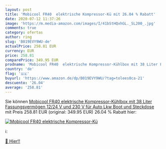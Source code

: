 ```yaml
---
layout: post
title: 'Mobicool FR40  elektrische Kompressor-Kü mit 26.04 % Rabatt'
date: 2020-07-12 11:37:26
image: 'https://m.media-amazon.com/images/I/41bStHQxhGL._SL200_.jpg'
comments: true
category: ofertas
author: ring
slug: 'B019EVY9WU-de'
actualPrice: 258.81 EUR
currency: EUR
price: 258.81
comparePrice: 349.95 EUR
prodname: 'Mobicool FR40  elektrische Kompressor-Kühlbox mit 38 Liter Fassungsvermögen  12/24 V und 230 V für Auto  Lkw  Boot und Steckdose'
country: 'de'
flag: '🇩🇪'
buyurl: 'https://www.amazon.de/dp/B019EVY9WU/?tag=tolees0ca-21'
descuento: '26.04'
average: '258.81'
---
```


Sie können [Mobicool FR40  elektrische Kompressor-Kühlbox mit 38 Liter Fassungsvermögen  12/24 V und 230 V für Auto  Lkw  Boot und Steckdose](https://www.amazon.de/dp/B019EVY9WU/?tag=tolees0ca-21) mit Preis 258.81 EUR (original: 349.95 EUR) 26.04 % Rabatt hier:

[![Mobicool FR40  elektrische Kompressor-Kü](https://m.media-amazon.com/images/I/41bStHQxhGL._SL200_.jpg)](https://www.amazon.de/dp/B019EVY9WU/?tag=tolees0ca-21)

ℹ️:


[🛒 Hier!!](https://www.amazon.de/dp/B019EVY9WU/?tag=tolees0ca-21)

